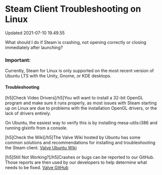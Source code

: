 # Steam Client Troubleshooting on Linux
Updated 2021-07-10 19.49.55

What should I do if Steam is crashing, not opening correctly or closing immediately after launching?  
  
  ### Important:
Currently, Steam for Linux is only supported on the most recent version of Ubuntu LTS with the Unity, Gnome, or KDE desktops.  
#### Troubleshooting
  
  
[h5]Check Video Drivers[/h5]You will want to install a 32-bit OpenGL program and make sure it runs properly, as most issues with Steam starting up on Linux are due to problems with the installation OpenGL drivers, or the lack of drivers entirely.  
  
On Ubuntu, the easiest way to verify this is by installing mesa-utils:i386 and running glxinfo from a console.  
  
[h5]Check the Wiki[/h5]The Valve Wiki hosted by Ubuntu has some common solutions and recommendations for installing and troubleshooting the Steam client. [Valve Ubuntu Wiki](https://wiki.ubuntu.com/Valve)  
  
[h5]Still Not Working?[/h5]Crashes or bugs can be reported to our GitHub. Those reports are then used by our developers to help determine what needs to be fixed. [Valve GitHub](https://github.com/ValveSoftware/steam-for-linux/)
